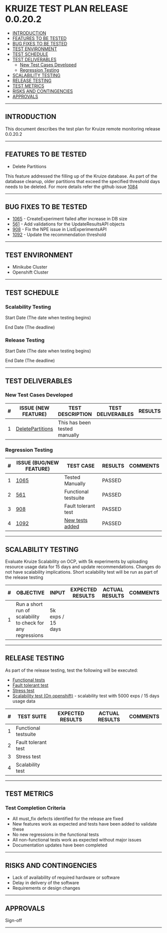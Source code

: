 # KRUIZE TEST PLAN RELEASE 0.0.20.2

- [INTRODUCTION](#introduction)
- [FEATURES TO BE TESTED](#features-to-be-tested)
- [BUG FIXES TO BE TESTED](#bug-fixes-to-be-tested)
- [TEST ENVIRONMENT](#test-environment)
- [TEST SCHEDULE](#test-schedule)
- [TEST DELIVERABLES](#test-deliverables)
   - [New Test Cases Developed](#new-test-cases-developed)
   - [Regression Testing](#regresion-testing)
- [SCALABILITY TESTING](#scalability-testing)
- [RELEASE TESTING](#release-testing)
- [TEST METRICS](#test-metrics)
- [RISKS AND CONTINGENCIES](#risks-and-contingencies)
- [APPROVALS](#approvals)

-----
## INTRODUCTION

This document describes the test plan for Kruize remote monitoring release 0.0.20.2 

----

## FEATURES TO BE TESTED

* Delete Partitions

This feature addressed the filling up of the Kruize database. As part of the database cleanup, older partitions that exceed the specified threshold days needs to be deleted. For more details refer the github issue [1084](https://github.com/kruize/autotune/pull/1084)

------
## BUG FIXES TO BE TESTED
* [1065](https://github.com/kruize/autotune/issues/1065) - CreateExperiment failed after increase in DB size
* [561](https://github.com/kruize/autotune/issues/561) - Add validations for the UpdateResultsAPI objects
* [908](https://github.com/kruize/autotune/issues/908) - Fix the NPE issue in ListExperimentsAPI
* [1092](https://github.com/kruize/autotune/pull/1092) - Update the recommendation threshold

---
## TEST ENVIRONMENT

* Minikube Cluster
* Openshift Cluster 

---
## TEST SCHEDULE

### Scalability Testing

Start Date (The date when testing begins)

End Date (The deadline)

### Release Testing

Start Date (The date when testing begins)

End Date (The deadline)


---

## TEST DELIVERABLES

### New Test Cases Developed

| #   | ISSUE (NEW FEATURE) | TEST DESCRIPTION | TEST DELIVERABLES | RESULTS | COMMENTS |
| --- | --------- | ---------------- | ----------------- |  -----  | --- |
| 1   |  [DeletePartitions](https://github.com/kruize/autotune/issues/1084)         | This has been tested manually |                  |           |        |

### Regression Testing

| #   | ISSUE (BUG/NEW FEATURE) |  TEST CASE | RESULTS | COMMENTS |
| --- | --------- | ---------------- | -------- | --- |
| 1   |  [1065](https://github.com/kruize/autotune/issues/1065)  | Tested Manually | PASSED | | 
| 2   |  [561](https://github.com/kruize/autotune/issues/561)  | Functional testsuite  | PASSED | |
| 3   |  [908](https://github.com/kruize/autotune/issues/908)  | Fault tolerant test | PASSED | |
| 4   |  [1092](https://github.com/kruize/autotune/pull/1092)  | [New tests added](https://github.com/kruize/autotune/pull/1094) | PASSED | |

---
## SCALABILITY TESTING

Evaluate Kruize Scalability on OCP, with 5k experiments by uploading resource usage data for 15 days and update recommendations.
Changes do not have scalability implications. Short scalability test will be run as part of the release testing

| #   | OBJECTIVE | INPUT | EXPECTED RESULTS |  ACTUAL RESULTS   | COMMENTS |
| --- | --------- | ----- | ---------------- | ----------------- | -------  |
| 1   |  Run a short run of scalability to check for any regressions         |  5k exps / 15 days     |                  |                   |          |

----
## RELEASE TESTING

As part of the release testing, test the following will be executed:
- [Functional tests](/tests/scripts/remote_monitoring_tests/Remote_monitoring_tests.md)
- [Fault tolerant test](/tests/scripts/remote_monitoring_tests/fault_tolerant_tests.md)
- [Stress test](/tests/scripts/remote_monitoring_tests/README.md)
- [Scalability test (On openshift)](/tests/scripts/remote_monitoring_tests/scalability_test.md) - scalability test with 5000 exps / 15 days usage data

| #   | TEST SUITE | EXPECTED RESULTS | ACTUAL RESULTS | COMMENTS |
| --- | --------- | ---------------- | -------------- | ---- | 
| 1   |  Functional testsuite         |                  |                |      |
| 2   |  Fault tolerant test         |                  |                |      |
| 3   |  Stress test         |                  |                |      |
| 4   |  Scalability test         |                  |                |      |


---

## TEST METRICS

### Test Completion Criteria

* All must_fix defects identified for the release are fixed
* New features work as expected and tests have been added to validate these
* No new regressions in the functional tests
* All non-functional tests work as expected without major issues
* Documentation updates have been completed

----
## RISKS AND CONTINGENCIES

* Lack of availability of required hardware or software
* Delay in delivery of the software
* Requirements or design changes

----
## APPROVALS

Sign-off

----

